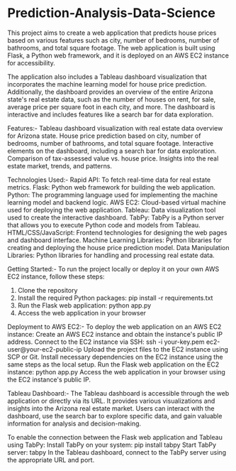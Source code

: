 # Prediction-Analysis-Data-Science
This project aims to create a web application that predicts house prices based on various features such as city, number of bedrooms, number of bathrooms, and total square footage. The web application is built using Flask, a Python web framework, and it is deployed on an AWS EC2 instance for accessibility.

The application also includes a Tableau dashboard visualization that incorporates the machine learning model for house price prediction. Additionally, the dashboard provides an overview of the entire Arizona state's real estate data, such as the number of houses on rent, for sale, average price per square foot in each city, and more. The dashboard is interactive and includes features like a search bar for data exploration.

Features:-
Tableau dashboard visualization with real estate data overview for Arizona state.
House price prediction based on city, number of bedrooms, number of bathrooms, and total square footage.
Interactive elements on the dashboard, including a search bar for data exploration.
Comparison of tax-assessed value vs. house price.
Insights into the real estate market, trends, and patterns.

Technologies Used:-
Rapid API: To fetch real-time data for real estate metrics.
Flask: Python web framework for building the web application.
Python: The programming language used for implementing the machine learning model and backend logic.
AWS EC2: Cloud-based virtual machine used for deploying the web application.
Tableau: Data visualization tool used to create the interactive dashboard.
TabPy: TabPy is a Python server that allows you to execute Python code and models from Tableau.
HTML/CSS/JavaScript: Frontend technologies for designing the web pages and dashboard interface.
Machine Learning Libraries: Python libraries for creating and deploying the house price prediction model.
Data Manipulation Libraries: Python libraries for handling and processing real estate data.

Getting Started:-
To run the project locally or deploy it on your own AWS EC2 instance, follow these steps:
1. Clone the repository
2. Install the required Python packages: pip install -r requirements.txt
3. Run the Flask web application: python app.py
4. Access the web application in your browser

Deployment to AWS EC2:-
To deploy the web application on an AWS EC2 instance:
Create an AWS EC2 instance and obtain the instance's public IP address.
Connect to the EC2 instance via SSH: ssh -i your-key.pem ec2-user@your-ec2-public-ip
Upload the project files to the EC2 instance using SCP or Git.
Install necessary dependencies on the EC2 instance using the same steps as the local setup.
Run the Flask web application on the EC2 instance: python app.py
Access the web application in your browser using the EC2 instance's public IP.

Tableau Dashboard:-
The Tableau dashboard is accessible through the web application or directly via its URL. It provides various visualizations and insights into the Arizona real estate market. Users can interact with the dashboard, use the search bar to explore specific data, and gain valuable information for analysis and decision-making.

To enable the connection between the Flask web application and Tableau using TabPy:
Install TabPy on your system: pip install tabpy
Start TabPy server: tabpy
In the Tableau dashboard, connect to the TabPy server using the appropriate URL and port.
